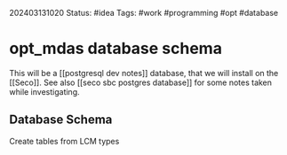 202403131020
Status: #idea
Tags: #work #programming #opt #database 

# opt_mdas database schema
This will be a [[postgresql dev notes]] database, that we will install on the [[Seco]]. See also [[seco sbc postgres database]] for some notes taken while investigating.

## Database Schema
Create tables from LCM types

